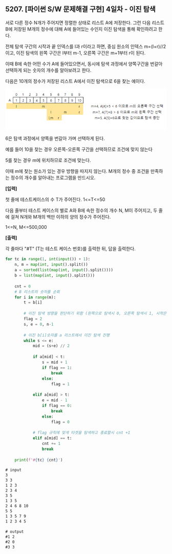## 5207. [파이썬 S/W 문제해결 구현] 4일차 - 이진 탐색

서로 다른 정수 N개가 주어지면 정렬한 상태로 리스트 A에 저장한다. 그런 다음 리스트 B에 저장된 M개의 정수에 대해 A에 들어있는 수인지 이진 탐색을 통해 확인하려고 한다.

전체 탐색 구간의 시작과 끝 인덱스를 l과 r이라고 하면, 중심 원소의 인덱스 m=(l+r)//2 이고, 이진 탐색의 왼쪽 구간은 l부터 m-1, 오른쪽 구간은 m+1부터 r이 된다.

이때 B에 속한 어떤 수가 A에 들어있으면서, 동시에 탐색 과정에서 양쪽구간을 번갈아 선택하게 되는 숫자의 개수를 알아보려고 한다.

다음은 10개의 정수가 저장된 리스트 A에서 이진 탐색으로 6을 찾는 예이다.



![image-20210420111603584](D3.assets/이진탐색.jpg)

6은 탐색 과정에서 양쪽을 번갈아 가며 선택하게 된다.

예를 들어 10을 찾는 경우 오른쪽-오른쪽 구간을 선택하므로 조건에 맞지 않는다

5를 찾는 경우 m에 위치하므로 조건에 맞는다.

이때 m에 찾는 원소가 있는 경우 방향을 따지지 않는다. M개의 정수 중 조건을 만족하는 정수의 개수를 알아내는 프로그램을 만드시오.


**[입력]**

첫 줄에 테스트케이스의 수 T가 주어진다. 1<=T<=50

다음 줄부터 테스트 케이스의 별로 A와 B에 속한 정수의 개수 N, M이 주어지고, 두 줄에 걸쳐 N개와 M개의 백만 이하의 양의 정수가 주어진다.

1<=N, M<=500,000

**[출력]**

각 줄마다 "#T" (T는 테스트 케이스 번호)를 출력한 뒤, 답을 출력한다.

```python
for tc in range(1, int(input()) + 1):
    n, m = map(int, input().split())
    a = sorted(list(map(int, input().split())))
    b = list(map(int, input().split()))

    cnt = 0
    # B 리스트의 숫자를 순회
    for i in range(m):
        t = b[i]
		
        # 이진 탐색 방향을 판단하기 위함 (왼쪽으로 탐색시 0, 오른쪽 탐색시 1, 시작은 2)
        flag = 2
        s, e = 0, n-1
        
        # 이진 b[i]숫자를 a 리스트에서 이진 탐색 진행
        while s <= e:
            mid = (s+e) // 2

            if a[mid] < t:
                s = mid + 1
                if flag == 1:
                    break
                else:
                    flag = 1

            elif a[mid] > t:
                e = mid - 1
                if flag == 0:
                    break
                else:
                    flag = 0
			
            # flag 규칙에 맞게 타겟을 탐색하고 종료할시 cnt +1
            elif a[mid] == t:
                cnt += 1
                break

    print(f'#{tc} {cnt}')
```

```
# input
3
3 3
1 2 3
2 3 4
3 5
1 3 5
2 4 6 8 10
5 5
1 3 5 7 9
1 2 3 4 5

# output
#1 2
#2 0
#3 3
```

